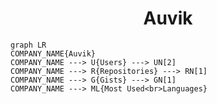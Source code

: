 <h1 align="center">Auvik</h1>

```mermaid
graph LR
COMPANY_NAME{Auvik}
COMPANY_NAME ---> U{Users} ---> UN[2]
COMPANY_NAME ---> R{Repositories} ---> RN[1]
COMPANY_NAME ---> G{Gists} ---> GN[1]
COMPANY_NAME ---> ML{Most Used<br>Languages}
```
